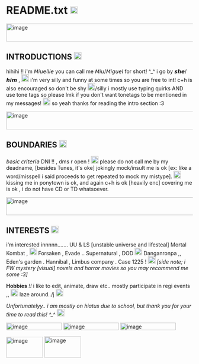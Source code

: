 # README.txt <img width="20" height="20" alt="image" src="https://github.com/user-attachments/assets/56105cc3-5b01-4f2b-9ace-b9f177d6c308" />


<img width="512" height="48" alt="image" src="https://github.com/user-attachments/assets/715211b9-20ae-4378-b176-1846b87476c8" />


## INTRODUCTIONS <img width="20" height="20" alt="image" src="https://github.com/user-attachments/assets/257b0f3b-db29-4ad6-8a01-acd8bc7c37fd" />
hihihi !! i'm 𝘔𝘪𝘶𝘦𝘭𝘭𝘪𝘦 you can call me 𝘔𝘪𝘶/𝘔𝘪𝘨𝘶𝘦𝘭 for short! ^_^ i go by 𝙨𝙝𝙚/𝙝𝙞𝙢
 , <img width="20" height="20" alt="image" src="https://github.com/user-attachments/assets/d6fece66-5de7-41cb-bf5c-ad6c6785c957" />
i'm very silly and funny at some times so you are free to int! c+h is also encouraged so don't be shy <img width="20" height="20" alt="image" src="https://github.com/user-attachments/assets/89a5d7de-2194-4dcf-a624-65bb7a2da5d8" />/silly
i mostly use typing quirks AND use tone tags so please lmk if you don't want tonetags to be mentioned in my messages! <img width="20" height="20" alt="image" src="https://github.com/user-attachments/assets/857ed440-2b34-4ef2-926c-fcf98af3f4f3" /> so yeah thanks for reading the intro section :3


<img width="512" height="48" alt="image" src="https://github.com/user-attachments/assets/715211b9-20ae-4378-b176-1846b87476c8" />


## BOUNDARIES <img width="20" height="20" alt="image" src="https://github.com/user-attachments/assets/dcf056ee-9729-4e62-b769-a2f954b6784a" /> 
𝘣𝘢𝘴𝘪𝘤 𝘤𝘳𝘪𝘵𝘦𝘳𝘪𝘢 DNI !! , dms r open ! <img width="20" height="20" alt="image" src="https://github.com/user-attachments/assets/718db216-86fe-404b-b72d-0047589f65e8" /> please do not call me by my deadname, [besides Tunes, it's oke] jokingly mock/insult me is ok [ex: like a word/misspell i said proceeds to get repeated to mock my mistype]. <img width="20" height="20" alt="image" src="https://github.com/user-attachments/assets/3d8bb980-52aa-45d7-876a-b6ee151b35db" /> kissing me in ponytown is ok, and again c+h is ok [heavily enc] covering me is ok , i do not have CD or TD whatsoever.


<img width="512" height="48" alt="image" src="https://github.com/user-attachments/assets/715211b9-20ae-4378-b176-1846b87476c8" />


## INTERESTS <img width="20" height="20" alt="image" src="https://github.com/user-attachments/assets/5088ca12-ee5a-4cb3-99d0-93b0001ca6c8" />
i'm interested innnnn....... UU & LS [unstable universe and lifesteal] Mortal Kombat , <img width="20" height="20" alt="image" src="https://github.com/user-attachments/assets/84aec72b-3d2d-46ee-b646-f80773b82127" /> Forsaken , Evade  .. Supernatural , DOD <img width="20" height="20" alt="image" src="https://github.com/user-attachments/assets/6bca6f7c-cf9b-42ee-a009-5af83728a508" /> Danganronpa  ,, Eden's garden . Hannibal , Limbus company . Case 1225 ! <img width="20" height="20" alt="image" src="https://github.com/user-attachments/assets/5df1a4f9-d41d-4762-8972-86caeed84277" /> *[side note; i FW mystery [visual] novels and horror movies so you may recommend me some :3]* 


**Hobbies** *!!*
i like to edit, animate, draw etc.. mostly participate in regi events ,, <img width="20" height="20" alt="image" src="https://github.com/user-attachments/assets/17871775-3764-49b3-a87c-19dfae978447" /> laze around../j <img width="20" height="20" alt="image" src="https://github.com/user-attachments/assets/5d7c0896-6817-4ef7-87ba-9b1086da2cff" />

*Unfortunatelyy.. i am mostly on hiatus due to school, but thank you for your time to read this! ^_^* <img width="20" height="20" alt="image" src="https://github.com/user-attachments/assets/d2235724-9a76-4561-badd-576b129bbe85" />

   <img width="150" height="20" alt="image" src="https://github.com/user-attachments/assets/5c3eb82d-b55c-4a2b-a595-da2984571a98" />
 <img width="150" height="20" alt="image" src="https://github.com/user-attachments/assets/e8c9cc8b-c3f7-4e89-976e-daa7ba86e75f" /> <img width="150" height="20" alt="image" src="https://github.com/user-attachments/assets/5193a501-9ac9-4c8f-989d-1f90475fa4db" />  

 <img width="99" height="56" alt="image" src="https://github.com/user-attachments/assets/a6d43384-b109-42cf-ae22-33357389b132" /> <img width="99" height="57" alt="image" src="https://github.com/user-attachments/assets/722e5466-d301-46ee-a1e7-e6176bcde5ab" />






